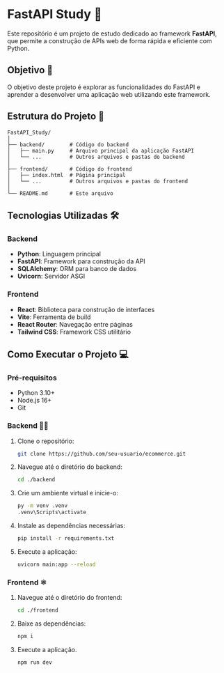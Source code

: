 # FastAPI Study 🚀

Este repositório é um projeto de estudo dedicado ao framework **FastAPI**, que permite a construção de APIs web de forma rápida e eficiente com Python.

## Objetivo 🎯

O objetivo deste projeto é explorar as funcionalidades do FastAPI e aprender a desenvolver uma aplicação web utilizando este framework.

## Estrutura do Projeto 📁

```
FastAPI_Study/
│
├── backend/        # Código do backend
│   ├── main.py     # Arquivo principal da aplicação FastAPI
│   └── ...         # Outros arquivos e pastas do backend
│
├── frontend/       # Código do frontend
│   ├── index.html  # Página principal
│   └── ...         # Outros arquivos e pastas do frontend
│
└── README.md       # Este arquivo
```


## Tecnologias Utilizadas 🛠️

### Backend
- **Python**: Linguagem principal
- **FastAPI**: Framework para construção da API
- **SQLAlchemy**: ORM para banco de dados
- **Uvicorn**: Servidor ASGI

### Frontend
- **React**: Biblioteca para construção de interfaces
- **Vite**: Ferramenta de build
- **React Router**: Navegação entre páginas
- **Tailwind CSS**: Framework CSS utilitário

## Como Executar o Projeto 💻

### Pré-requisitos
- Python 3.10+
- Node.js 16+
- Git

### Backend 👨‍💻

1. Clone o repositório:
   ```bash
   git clone https://github.com/seu-usuario/ecommerce.git
   
2. Navegue até o diretório do backend:
   ```bash
   cd ./backend
   ```
4. Crie um ambiente virtual e inicie-o:
   ```bash
   py -m venv .venv
   .venv\Scripts\activate
   ```
   
4. Instale as dependências necessárias:
   ```bash
   pip install -r requirements.txt
   ```

5. Execute a aplicação:
   ```bash
   uvicorn main:app --reload
   ```

### Frontend ⚛️

1. Navegue até o diretório do frontend:
   ```bash
   cd ./frontend
   ```

2. Baixe as dependências:
   ```bash
   npm i
   ```

3. Execute a aplicação.
    ```bash
   npm run dev
   ```

